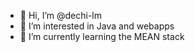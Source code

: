 - 👋 Hi, I’m @dechi-lm
- 👀 I’m interested in Java and webapps
- 🌱 I’m currently learning the MEAN stack

<!---
dechi-lm/dechi-lm is a ✨ special ✨ repository because its `README.md` (this file) appears on your GitHub profile.
You can click the Preview link to take a look at your changes.
--->
